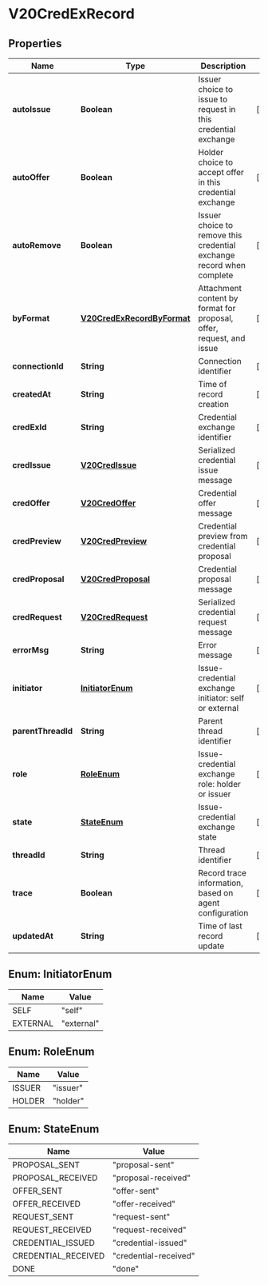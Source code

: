 

# V20CredExRecord


## Properties

Name | Type | Description | Notes
------------ | ------------- | ------------- | -------------
**autoIssue** | **Boolean** | Issuer choice to issue to request in this credential exchange |  [optional]
**autoOffer** | **Boolean** | Holder choice to accept offer in this credential exchange |  [optional]
**autoRemove** | **Boolean** | Issuer choice to remove this credential exchange record when complete |  [optional]
**byFormat** | [**V20CredExRecordByFormat**](V20CredExRecordByFormat.md) | Attachment content by format for proposal, offer, request, and issue |  [optional]
**connectionId** | **String** | Connection identifier |  [optional]
**createdAt** | **String** | Time of record creation |  [optional]
**credExId** | **String** | Credential exchange identifier |  [optional]
**credIssue** | [**V20CredIssue**](V20CredIssue.md) | Serialized credential issue message |  [optional]
**credOffer** | [**V20CredOffer**](V20CredOffer.md) | Credential offer message |  [optional]
**credPreview** | [**V20CredPreview**](V20CredPreview.md) | Credential preview from credential proposal |  [optional]
**credProposal** | [**V20CredProposal**](V20CredProposal.md) | Credential proposal message |  [optional]
**credRequest** | [**V20CredRequest**](V20CredRequest.md) | Serialized credential request message |  [optional]
**errorMsg** | **String** | Error message |  [optional]
**initiator** | [**InitiatorEnum**](#InitiatorEnum) | Issue-credential exchange initiator: self or external |  [optional]
**parentThreadId** | **String** | Parent thread identifier |  [optional]
**role** | [**RoleEnum**](#RoleEnum) | Issue-credential exchange role: holder or issuer |  [optional]
**state** | [**StateEnum**](#StateEnum) | Issue-credential exchange state |  [optional]
**threadId** | **String** | Thread identifier |  [optional]
**trace** | **Boolean** | Record trace information, based on agent configuration |  [optional]
**updatedAt** | **String** | Time of last record update |  [optional]



## Enum: InitiatorEnum

Name | Value
---- | -----
SELF | &quot;self&quot;
EXTERNAL | &quot;external&quot;



## Enum: RoleEnum

Name | Value
---- | -----
ISSUER | &quot;issuer&quot;
HOLDER | &quot;holder&quot;



## Enum: StateEnum

Name | Value
---- | -----
PROPOSAL_SENT | &quot;proposal-sent&quot;
PROPOSAL_RECEIVED | &quot;proposal-received&quot;
OFFER_SENT | &quot;offer-sent&quot;
OFFER_RECEIVED | &quot;offer-received&quot;
REQUEST_SENT | &quot;request-sent&quot;
REQUEST_RECEIVED | &quot;request-received&quot;
CREDENTIAL_ISSUED | &quot;credential-issued&quot;
CREDENTIAL_RECEIVED | &quot;credential-received&quot;
DONE | &quot;done&quot;



